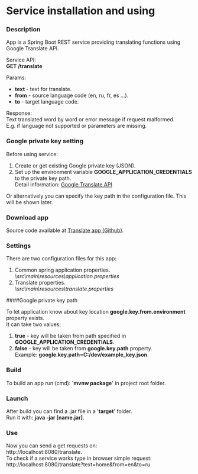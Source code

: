 # Service installation and using

### Description
App is a Spring Boot REST service providing translating functions using Google Translate API.  

Service API:  
**GET /translate**

Params:  
* **text** - text for translate.  
* **from** - source language code (en, ru, fr, es ...).  
* **to** - target language code.

Response:  
Text translated word by word or error message if request malformed.  
E.g. if language not supported or parameters are missing.

### Google private key setting
Before using service: 
1) Create or get existing Google private key (JSON).    
2) Set up the environment variable **GOOGLE_APPLICATION_CREDENTIALS** to the private key path.  
Detail information: [Google Translate API](https://cloud.google.com/translate/docs/quickstart-client-libraries)

Or alternatively you can specify the key path in the configuration file. This will be shown later.

### Download app
Source code available at [Translate app (Github)](https://github.com/Twayn/Translate).

### Settings
There are two configuration files for this app:
1) Common spring application properties.  
*\src\main\resources\application.properties*
2) Translate properties.  
*\src\main\resources\translate.properties*

####Google private key path

To let application know about key location **google.key.from.environment** property exists.  
It can take two values:  
1) **true** - key will be taken from path specified in **GOOGLE_APPLICATION_CREDENTIALS**.  
2) **false** - key will be taken from **google.key.path** property.   
Example: **google.key.path=C:/dev/example_key.json**.

### Build
To build an app run (cmd): '**mvnw package**' in project root folder.

### Launch
After build you can find a .jar file in a '**target**' folder.  
Run it with: **java -jar [name.jar]**.

### Use
Now you can send a get requests on:  
http://localhost:8080/translate.  
To check if a service works type in browser simple request:   
http://localhost:8080/translate?text=home&from=en&to=ru
